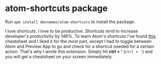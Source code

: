 # atom-shortcuts package

Run ```apm install dmcnamee/atom-shortcuts``` to install the package.

I love shortcuts. I love to be productive. Shortcuts tend to increase developer's productivity by 146%.  To learn Atom's shortcuts I've found [this](http://d2wy8f7a9ursnm.cloudfront.net/atom-editor-cheat-sheet.pdf) cheatsheet and I liked it for the most part, except I had to toggle between Atom and Preview App to go and check for a shortcut needed for a certain action. That's why I wrote this extension. Simply hit **ctrl + '** (`ctrl + '`) and you will get a cheatsheet on your screen immediately.
